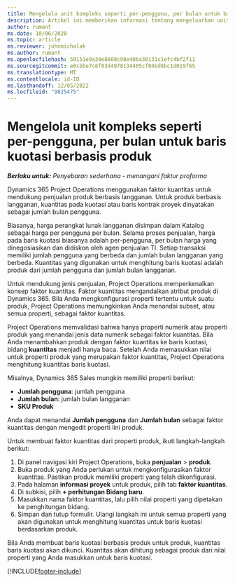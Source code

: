 ```yaml
---
title: Mengelola unit kompleks seperti per-pengguna, per bulan untuk baris kuotasi berbasis produk
description: Artikel ini memberikan informasi tentang mengeluarkan unit kompleks untuk baris kuotasi berbasis produk.
author: rumant
ms.date: 10/06/2020
ms.topic: article
ms.reviewer: johnmichalak
ms.author: rumant
ms.openlocfilehash: 50151e9a34e8608c98e406a30131c1efc4bf2f11
ms.sourcegitcommit: e0cbbe7c6f03d4978134405cf04bd8bc1d019f65
ms.translationtype: MT
ms.contentlocale: id-ID
ms.lasthandoff: 12/05/2022
ms.locfileid: "9825475"
---
```

# <a name="managing-complex-units-such-as-per-user-per-month-for-product-based-quote-lines"></a>Mengelola unit kompleks seperti per-pengguna, per bulan untuk baris kuotasi berbasis produk

_**Berlaku untuk:** Penyebaran sederhana - menangani faktur proforma_

Dynamics 365 Project Operations menggunakan faktor kuantitas untuk mendukung penjualan produk berbasis langganan. Untuk produk berbasis langganan, kuantitas pada kuotasi atau baris kontrak proyek dinyatakan sebagai jumlah bulan pengguna.

Biasanya, harga perangkat lunak langganan disimpan dalam Katalog sebagai harga per pengguna per bulan. Selama proses penjualan, harga pada baris kuotasi biasanya adalah per-pengguna, per bulan harga yang dinegosiasikan dan didiskon oleh agen penjualan TI. Setiap transaksi memiliki jumlah pengguna yang berbeda dan jumlah bulan langganan yang berbeda. Kuantitas yang digunakan untuk menghitung baris kuotasi adalah produk dari jumlah pengguna dan jumlah bulan langganan.

Untuk mendukung jenis penjualan, Project Operations memperkenalkan konsep faktor kuantitas. Faktor kuantitas mengandalkan atribut produk di Dynamics 365. Bila Anda mengkonfigurasi properti tertentu untuk suatu produk, Project Operations memungkinkan Anda menandai subset, atau semua properti, sebagai faktor kuantitas.

Project Operations memvalidasi bahwa hanya properti numerik atau properti produk yang menandai jenis data numerik sebagai faktor kuantitas. Bila Anda menambahkan produk dengan faktor kuantitas ke baris kuotasi, bidang **kuantitas** menjadi hanya baca. Setelah Anda memasukkan nilai untuk properti produk yang merupakan faktor kuantitas, Project Operations menghitung kuantitas baris kuotasi.

Misalnya, Dynamics 365 Sales mungkin memiliki properti berikut:

- **Jumlah pengguna**: jumlah pengguna
- **Jumlah bulan**: jumlah bulan langganan
- **SKU Produk**

Anda dapat menandai **Jumlah pengguna** dan **Jumlah bulan** sebagai faktor kuantitas dengan mengedit properti lini produk.

Untuk membuat faktor kuantitas dari properti produk, ikuti langkah-langkah berikut:

1. Di panel navigasi kiri Project Operations, buka **penjualan** > **produk**.
2. Buka produk yang Anda perlukan untuk mengkonfigurasikan faktor kuantitas. Pastikan produk memiliki properti yang telah dikonfigurasi.
3. Pada halaman **informasi proyek** untuk produk, pilih tab **faktor kuantitas**.
4. Di subkisi, pilih **+ perhitungan Bidang baru**.
5. Masukkan nama faktor kuantitas, lalu pilih nilai properti yang dipetakan ke penghitungan bidang.
6. Simpan dan tutup formulir. Ulangi langkah ini untuk semua properti yang akan digunakan untuk menghitung kuantitas untuk baris kuotasi berdasarkan produk.

Bila Anda membuat baris kuotasi berbasis produk untuk produk, kuantitas baris kuotasi akan dikunci. Kuantitas akan dihitung sebagai produk dari nilai properti yang Anda masukkan untuk baris kuotasi.


[!INCLUDE[footer-include](../../includes/footer-banner.md)]
